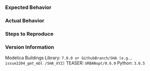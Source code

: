 <!--Fill in the following information detailing the issue. Make sure to not disclose protected data (e.g. passwords). Screenshots are helpful.-->

### Expected Behavior

### Actual Behavior

### Steps to Reproduce

### Version Information

<!--If appropriate, fill in the versions of the dependencies that may be causing the issue.-->

Modelica Buildings Library: `7.0.0 or GithubBranch/SHA (e.g., issue2204_gmt_mbl /SHA_XYZ)`
TEASER: `URBANopt/0.6.9`
Python: `3.6.5`

